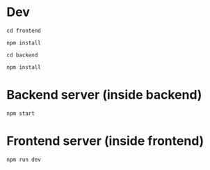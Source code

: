 # Dev
`cd frontend`

`npm install`

`cd backend`

`npm install`

# Backend server (inside backend)

`npm start`


# Frontend server (inside frontend)

`npm run dev`